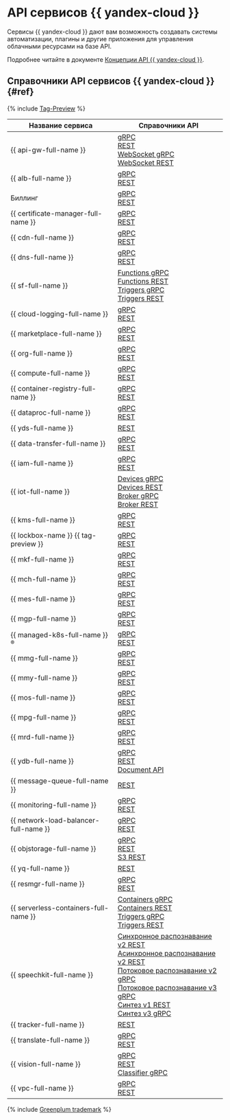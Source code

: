 # API сервисов {{ yandex-cloud }}

Сервисы {{ yandex-cloud }} дают вам возможность создавать системы автоматизации, плагины и другие приложения для управления облачными ресурсами на базе API.

Подробнее читайте в документе [Концепции API {{ yandex-cloud }}](../api-design-guide/).

## Справочники API сервисов {{ yandex-cloud }} {#ref}

{% include [Tag-Preview](../_includes/tag-preview.md) %}

| Название сервиса | Справочники API |
| ---------------- | --------------- |
| {{ api-gw-full-name }}                  | [gRPC](../api-gateway/apigateway/api-ref/grpc/)<br>[REST](../api-gateway/apigateway/api-ref/)<br>[WebSocket gRPC](../api-gateway/apigateway/websocket/api-ref/grpc/)<br>[WebSocket REST](../api-gateway/apigateway/websocket/api-ref/) |
| {{ alb-full-name }}                     | [gRPC](../application-load-balancer/api-ref/grpc/)<br>[REST](../application-load-balancer/api-ref/) |
| Биллинг                                 | [gRPC](../billing/api-ref/grpc/)<br>[REST](../billing/api-ref/) |
| {{ certificate-manager-full-name }}     | [gRPC](../certificate-manager/api-ref/grpc/)<br>[REST](../certificate-manager/api-ref/) |
| {{ cdn-full-name }}                     | [gRPC](../cdn/api-ref/grpc/)<br>[REST](../cdn/api-ref/) |
| {{ dns-full-name }}                     | [gRPC](../dns/api-ref/grpc/)<br>[REST](../dns/api-ref/) |
| {{ sf-full-name }}                      | [Functions gRPC](../functions/functions/api-ref/grpc/)<br>[Functions REST](../functions/functions/api-ref/)<br>[Triggers gRPC](../functions/triggers/api-ref/grpc/)<br>[Triggers REST](../functions/triggers/api-ref/) |
| {{ cloud-logging-full-name }} | [gRPC](../logging/api-ref/grpc/)<br>[REST](../logging/api-ref/) |
| {{ marketplace-full-name }}             | [gRPC](../marketplace/api-ref/grpc/)<br>[REST](../marketplace/api-ref/) |
| {{ org-full-name }}                     | [gRPC](../organization/api-ref/grpc/)<br>[REST](../organization/api-ref/) |
| {{ compute-full-name }}                 | [gRPC](../compute/api-ref/grpc/)<br>[REST](../compute/api-ref/) |
| {{ container-registry-full-name }}      | [gRPC](../container-registry/api-ref/grpc/)<br>[REST](../container-registry/api-ref/) |
| {{ dataproc-full-name }}                | [gRPC](../data-proc/api-ref/grpc/)<br>[REST](../data-proc/api-ref/) |
| {{ yds-full-name }}                     | [REST](../data-streams/kinesisapi/api-ref.md) |
| {{ data-transfer-full-name }}           | [gRPC](../data-transfer/api-ref/grpc/)<br>[REST](../data-transfer/api-ref/) |
| {{ iam-full-name }}                     | [gRPC](../iam/api-ref/grpc/)<br>[REST](../iam/api-ref/) |
| {{ iot-full-name }}                     | [Devices gRPC](../iot-core/api-ref/grpc/)<br>[Devices REST](../iot-core/api-ref/)<br>[Broker gRPC](../iot-core/broker/api-ref/grpc/)<br>[Broker REST](../iot-core/broker/api-ref/) |
| {{ kms-full-name }}                     | [gRPC](../kms/api-ref/grpc/)<br>[REST](../kms/api-ref/) |
| {{ lockbox-name }} {{ tag-preview }} | [gRPC](../lockbox/api-ref/grpc/)<br>[REST](../lockbox/api-ref/) |
| {{ mkf-full-name }}                     | [gRPC](../managed-kafka/api-ref/grpc/)<br>[REST](../managed-kafka/api-ref/) |
| {{ mch-full-name }}                     | [gRPC](../managed-clickhouse/api-ref/grpc/)<br>[REST](../managed-clickhouse/api-ref/) |
| {{ mes-full-name }}                     | [gRPC](../managed-elasticsearch/api-ref/grpc/)<br>[REST](../managed-elasticsearch/api-ref/) |
| {{ mgp-full-name }}                     | [gRPC](../managed-greenplum/api-ref/grpc/)<br>[REST](../managed-greenplum/api-ref/) |
| {{ managed-k8s-full-name }}<sup>®</sup> | [gRPC](../managed-kubernetes/api-ref/grpc/)<br>[REST](../managed-kubernetes/api-ref/) |
| {{ mmg-full-name }}                     | [gRPC](../managed-mongodb/api-ref/grpc/)<br>[REST](../managed-mongodb/api-ref/) |
| {{ mmy-full-name }}                     | [gRPC](../managed-mysql/api-ref/grpc/)<br>[REST](../managed-mysql/api-ref/) |
| {{ mos-full-name }}                     | [gRPC](../managed-opensearch/api-ref/grpc/)<br>[REST](../managed-opensearch/api-ref/) |
| {{ mpg-full-name }}                     | [gRPC](../managed-postgresql/api-ref/grpc/)<br>[REST](../managed-postgresql/api-ref/) |
| {{ mrd-full-name }}                     | [gRPC](../managed-redis/api-ref/grpc/)<br>[REST](../managed-redis/api-ref/) |
| {{ ydb-full-name }}                     | [gRPC](../ydb/api-ref/grpc/)<br>[REST](../ydb/api-ref/)<br>[Document API](../ydb/docapi/api-ref/) |
| {{ message-queue-full-name }}           | [REST](../message-queue/api-ref/) |
| {{ monitoring-full-name }}              | [gRPC](../monitoring/api-ref/api-ref-grpc/)<br>[REST](../monitoring/api-ref/) |
| {{ network-load-balancer-full-name }}   | [gRPC](../network-load-balancer/api-ref/grpc/)<br>[REST](../network-load-balancer/api-ref/) |
| {{ objstorage-full-name }}              | [gRPC](../storage/api-ref/grpc/)<br>[REST](../storage/api-ref/)<br>[S3 REST](../storage/s3/) |
| {{ yq-full-name }}                      | [REST](../query/api/) |
| {{ resmgr-full-name }}                  | [gRPC](../resource-manager/api-ref/grpc/)<br>[REST](../resource-manager/api-ref/) |
| {{ serverless-containers-full-name }}   | [Containers gRPC](../serverless-containers/containers/api-ref/grpc/)<br>[Containers REST](../serverless-containers/containers/api-ref/)<br>[Triggers gRPC](../serverless-containers/triggers/api-ref/grpc/)<br>[Triggers REST](../serverless-containers/triggers/api-ref/) |
| {{ speechkit-full-name }}               | [Синхронное распознавание v2 REST](../speechkit/stt/api/request-api.md)<br>[Асинхронное распознавание v2 REST](../speechkit/stt/api/transcribation-api.md)<br>[Потоковое распознавание v2 gRPC](../speechkit/stt/api/streaming-api.md)<br>[Потоковое распознавание v3 gRPC](../speechkit/stt-v3/api-ref/grpc/)<br>[Синтез v1 REST](../speechkit/tts/request.md)<br>[Синтез v3 gRPC](../speechkit/tts-v3/api-ref/grpc/) |
| {{ tracker-full-name }}                 | [REST](../tracker/about-api.md) |
| {{ translate-full-name }}               | [gRPC](../translate/api-ref/grpc/)<br>[REST](../translate/api-ref/) |
| {{ vision-full-name }}                  | [gRPC](../vision/api-ref/grpc/)<br>[REST](../vision/api-ref/Vision)<br>[Classifier gRPC](../vision/classifier/api-ref/grpc/) |
| {{ vpc-full-name }}                     | [gRPC](../vpc/api-ref/grpc/)<br>[REST](../vpc/api-ref/) |


{% include [Greenplum trademark](../_includes/mdb/mgp/trademark.md) %}
